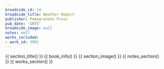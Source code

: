 ```yaml
---
broadside_id: 14
broadside_title: Weather Report
publisher: Pomegranate Press
pub_date: '1975'
broadside_image: null
notes: null
works_included:
- work_id: 3901
---
```


{{ section_title() }}
{{ book_info() }}
{{ section_image() }}
{{ notes_section() }}
{{ works_section() }}

